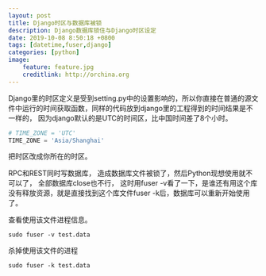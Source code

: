 ```yaml
---
layout: post
title: Django时区与数据库被锁 
description: Django数据库锁住与Django时区设定
date: 2019-10-08 8:50:18 +0800 
tags: [datetime,fuser,django]
categories: [python]
image:
    feature: feature.jpg
    creditlink: http://orchina.org
---
```


Django里的时区定义是受到setting.py中的设置影响的，所以你直接在普通的源文件中运行的时间获取函数，同样的代码放到django里的工程得到的时间结果是不一样的， 因为django默认的是UTC的时间区，比中国时间差了8个小时。

```python
# TIME_ZONE = 'UTC'
TIME_ZONE = 'Asia/Shanghai'

```
把时区改成你所在的时区。



RPC和REST同时写数据库， 造成数据库文件被锁了，然后Python现想使用就不可以了， 全部数据库close也不行， 这时用fuser -v看了一下，是谁还有用这个库没有释放资源，就是直接找到这个库文件fuser -k后，数据库可以重新开始使用了。


查看使用该文件进程信息。
```shell
sudo fuser -v test.data
```


杀掉使用该文件的进程
```shell
sudo fuser -k test.data
```
